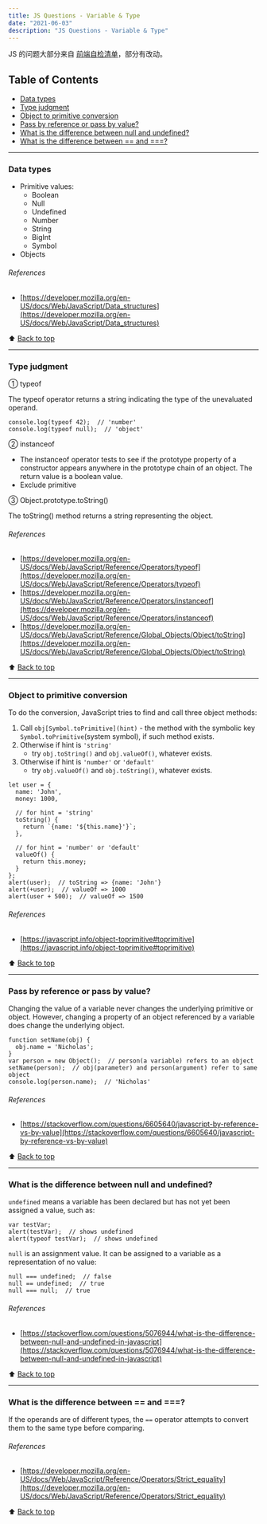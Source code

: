 ```yaml
---
title: JS Questions - Variable & Type
date: "2021-06-03"
description: "JS Questions - Variable & Type"
---
```


JS 的问题大部分来自 [前端自检清单](https://juejin.cn/post/6844903830887366670)，部分有改动。

## Table of Contents

- [Data types](#data-types)
- [Type judgment](#type-judgment)
- [Object to primitive conversion](#object-to-primitive-conversion)
- [Pass by reference or pass by value?](#pass-by-reference-or-pass-by-value)
- [What is the difference between null and undefined?](#what-is-the-difference-between-null-and-undefined)
- [What is the difference between == and ===?]()

---

### Data types

- Primitive values:
    - Boolean
    - Null
    - Undefined
    - Number
    - String
    - BigInt
    - Symbol
- Objects

###### References

- [https://developer.mozilla.org/en-US/docs/Web/JavaScript/Data_structures](https://developer.mozilla.org/en-US/docs/Web/JavaScript/Data_structures)

⬆️ [Back to top](#table-of-contents)

---

### Type judgment

① typeof

The typeof operator returns a string indicating the type of the unevaluated operand.

    console.log(typeof 42);  // 'number'
    console.log(typeof null);  // 'object'

② instanceof

- The instanceof operator tests to see if the prototype property of a constructor appears anywhere in the prototype chain of an object. The return value is a boolean value.
- Exclude primitive

③ Object.prototype.toString()

The toString() method returns a string representing the object.

###### References

- [https://developer.mozilla.org/en-US/docs/Web/JavaScript/Reference/Operators/typeof](https://developer.mozilla.org/en-US/docs/Web/JavaScript/Reference/Operators/typeof)
- [https://developer.mozilla.org/en-US/docs/Web/JavaScript/Reference/Operators/instanceof](https://developer.mozilla.org/en-US/docs/Web/JavaScript/Reference/Operators/instanceof)
- [https://developer.mozilla.org/en-US/docs/Web/JavaScript/Reference/Global_Objects/Object/toString](https://developer.mozilla.org/en-US/docs/Web/JavaScript/Reference/Global_Objects/Object/toString)

⬆️ [Back to top](#table-of-contents)

---

### Object to primitive conversion

To do the conversion, JavaScript tries to find and call three object methods:

1. Call `obj[Symbol.toPrimitive](hint)` - the method with the symbolic key `Symbol.toPrimitive`(system symbol), if such method exists.
2. Otherwise if hint is `'string'`
    - try `obj.toString()` and `obj.valueOf()`, whatever exists.
3. Otherwise if hint is `'number'` or `'default'`
    - try `obj.valueOf()` and `obj.toString()`, whatever exists.

<!-- -->
    let user = {
      name: 'John',
      money: 1000,
      
      // for hint = 'string'
      toString() {
        return `{name: '${this.name}'}`;
      },

      // for hint = 'number' or 'default'
      valueOf() {
        return this.money;
      }
    };
    alert(user);  // toString => {name: 'John'}
    alert(+user);  // valueOf => 1000
    alert(user + 500);  // valueOf => 1500

###### References

- [https://javascript.info/object-toprimitive#toprimitive](https://javascript.info/object-toprimitive#toprimitive)
  
⬆️ [Back to top](#table-of-contents)

---

### Pass by reference or pass by value?

Changing the value of a variable never changes the underlying primitive or object. However, changing a property of an object referenced by a variable does change the underlying object.

    function setName(obj) {
      obj.name = 'Nicholas';    
    }
    var person = new Object();  // person(a variable) refers to an object
    setName(person);  // obj(parameter) and person(argument) refer to same object
    console.log(person.name);  // 'Nicholas'

###### References

- [https://stackoverflow.com/questions/6605640/javascript-by-reference-vs-by-value](https://stackoverflow.com/questions/6605640/javascript-by-reference-vs-by-value)

⬆️ [Back to top](#table-of-contents)

---

### What is the difference between null and undefined?

`undefined` means a variable has been declared but has not yet been assigned a value, such as:

    var testVar;
    alert(testVar);  // shows undefined
    alert(typeof testVar);  // shows undefined

`null` is an assignment value. It can be assigned to a variable as a representation of no value:

    null === undefined;  // false
    null == undefined;  // true
    null === null;  // true

###### References

- [https://stackoverflow.com/questions/5076944/what-is-the-difference-between-null-and-undefined-in-javascript](https://stackoverflow.com/questions/5076944/what-is-the-difference-between-null-and-undefined-in-javascript)

⬆️ [Back to top](#table-of-contents)

---

### What is the difference between == and ===?

If the operands are of different types, the `==` operator attempts to convert them to the same type before comparing.

###### References

- [https://developer.mozilla.org/en-US/docs/Web/JavaScript/Reference/Operators/Strict_equality](https://developer.mozilla.org/en-US/docs/Web/JavaScript/Reference/Operators/Strict_equality)

⬆️ [Back to top](#table-of-contents)